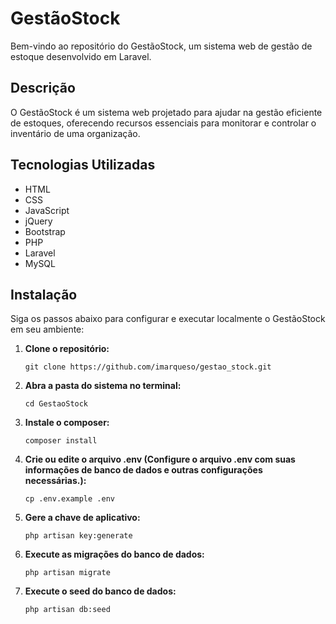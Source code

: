 # GestãoStock

Bem-vindo ao repositório do GestãoStock, um sistema web de gestão de estoque desenvolvido em Laravel.

## Descrição

O GestãoStock é um sistema web projetado para ajudar na gestão eficiente de estoques, oferecendo recursos essenciais para monitorar e controlar o inventário de uma organização.

## Tecnologias Utilizadas

- HTML
- CSS
- JavaScript
- jQuery
- Bootstrap
- PHP
- Laravel
- MySQL
  
## Instalação

Siga os passos abaixo para configurar e executar localmente o GestãoStock em seu ambiente:

1. **Clone o repositório:**

   ```git clone https://github.com/imarqueso/gestao_stock.git```

2. **Abra a pasta do sistema no terminal:**

   ```cd GestaoStock```
   
3. **Instale o composer:**

   ```composer install```

4. **Crie ou edite o arquivo .env (Configure o arquivo .env com suas informações de banco de dados e outras configurações necessárias.):**

   ```cp .env.example .env```

5. **Gere a chave de aplicativo:**

   ```php artisan key:generate```

6. **Execute as migrações do banco de dados:**

   ```php artisan migrate```

7. **Execute o seed do banco de dados:**

   ```php artisan db:seed```



